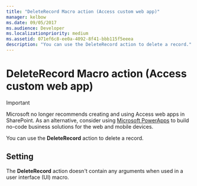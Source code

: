 ```yaml
---
title: "DeleteRecord Macro action (Access custom web app)" 
manager: kelbow
ms.date: 09/05/2017
ms.audience: Developer 
ms.localizationpriority: medium
ms.assetid: 071ef6c8-ee0a-4092-8f41-bbb115f5eeea
description: "You can use the DeleteRecord action to delete a record."
---
```


# DeleteRecord Macro action (Access custom web app)

> [!IMPORTANT]
> Microsoft no longer recommends creating and using Access web apps in SharePoint. As an alternative, consider using [Microsoft PowerApps](https://powerapps.microsoft.com/en-us/) to build no-code business solutions for the web and mobile devices. 
  
You can use the **DeleteRecord** action to delete a record. 
  
## Setting

The **DeleteRecord** action doesn't contain any arguments when used in a user interface (UI) macro. 
  

